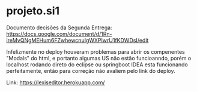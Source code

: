 # projeto.si1

Documento decisões da Segunda Entrega:
https://docs.google.com/document/d/1Rn-ireMvQNgMEHum6FZwhewcnuIgWXPIwrU1fKDWDsI/edit



Infelizmente no deploy houveram problemas para abrir os compenentes "Modals" do html, e portanto algumas US não estão funcioanndo, porém o localhost rodando direto do eclipse ou springboot IDEA esta funcionando perfeitamente, então para correção não avaliem pelo link do deploy.

Link: https://lexiseditor.herokuapp.com/
